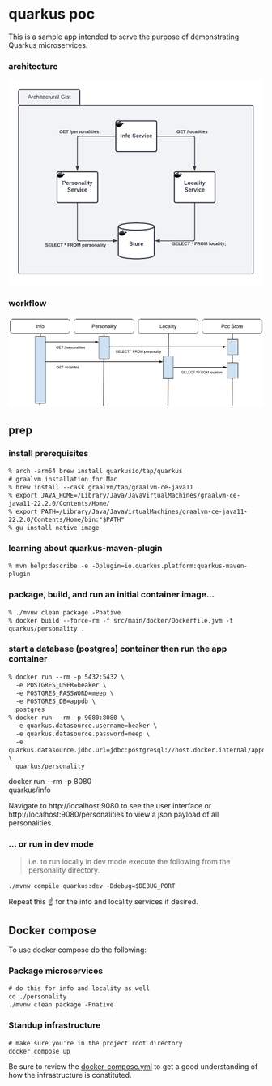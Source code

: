 # quarkus poc
This is a sample app intended to serve the purpose of demonstrating Quarkus microservices.


### architecture
![Overview Diagram](./docs/QuarkusMSPoCAppArch.png)

### workflow
![Overview Diagram](./docs/QuarkusMSPoCAppWorkflow.png)

## prep

### install prerequisites
```
% arch -arm64 brew install quarkusio/tap/quarkus
# graalvm installation for Mac
% brew install --cask graalvm/tap/graalvm-ce-java11
% export JAVA_HOME=/Library/Java/JavaVirtualMachines/graalvm-ce-java11-22.2.0/Contents/Home/
% export PATH=/Library/Java/JavaVirtualMachines/graalvm-ce-java11-22.2.0/Contents/Home/bin:"$PATH"
% gu install native-image
```

### learning about quarkus-maven-plugin
```
% mvn help:describe -e -Dplugin=io.quarkus.platform:quarkus-maven-plugin
```

### package, build, and run an initial container image...
```
% ./mvnw clean package -Pnative
% docker build --force-rm -f src/main/docker/Dockerfile.jvm -t quarkus/personality .
```

### start a database (postgres) container then run the app container
```
% docker run --rm -p 5432:5432 \
  -e POSTGRES_USER=beaker \
  -e POSTGRES_PASSWORD=meep \
  -e POSTGRES_DB=appdb \
  postgres
% docker run --rm -p 9080:8080 \
  -e quarkus.datasource.username=beaker \
  -e quarkus.datasource.password=meep \
  -e quarkus.datasource.jdbc.url=jdbc:postgresql://host.docker.internal/appdb \
  quarkus/personality
```

docker run --rm -p 8080 \
  quarkus/info

Navigate to http://localhost:9080 to see the user interface or http://localhost:9080/personalities to view a json payload of all personalities.

### ... or run in dev mode
> i.e. to run locally in dev mode execute the following from the personality directory.
```
./mvnw compile quarkus:dev -Ddebug=$DEBUG_PORT
```

Repeat this :point_up: for the info and locality services if desired.

## Docker compose
To use docker compose do the following:

### Package microservices
```
# do this for info and locality as well
cd ./personality
./mvnw clean package -Pnative
```

### Standup infrastructure
```
# make sure you're in the project root directory
docker compose up
```

Be sure to review the [docker-compose.yml](./docker-compose.yml) to get a good understanding of how the infrastructure is constituted.
